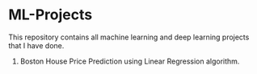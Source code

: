 # ML-Projects
This repository contains all machine learning and deep learning projects that I have done.

1) Boston House Price Prediction using Linear Regression algorithm.

